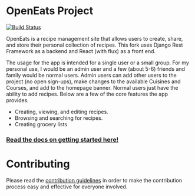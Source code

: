 # OpenEats Project

[![Build Status](https://travis-ci.org/RyanNoelk/OpenEats.svg?branch=master)](https://travis-ci.org/RyanNoelk/OpenEats)

OpenEats is a recipe management site that allows users to create, share, and store their personal collection of recipes. This fork uses Django Rest Framework as a backend and React (with flux) as a front end.

The usage for the app is intended for a single user or a small group. For my personal use, I would be an admin user and a few (about 5-6) friends and family would be normal users. Admin users can add other users to the project (no open sign-ups), make changes to the available Cuisines and Courses, and add to the homepage banner. Normal users just have the ability to add recipes. Below are a few of the core features the app provides.

- Creating, viewing, and editing recipes.
- Browsing and searching for recipes.
- Creating grocery lists

### [Read the docs on getting started here!](https://github.com/RyanNoelk/OpenEats/docs/Running_the_App.md)

# Contributing
Please read the [contribution guidelines](https://github.com/RyanNoelk/OpenEats/CONTRIBUTING.md) in order to make the contribution process easy and effective for everyone involved.
